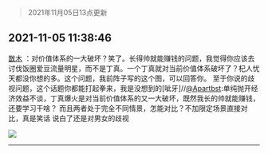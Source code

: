 > 2021年11月05日13点更新
<link rel="stylesheet" href="https://cdn.jsdelivr.net/gh/taotie6/sampleJSON@main/css/photo_show.css">
<meta name="referrer" content="no-referrer" />


 ## 2021-11-05 11:38:46 

 [㪚木](https://www.coolapk.com/feed/31232813?shareKey=YWZkMGU2NGRmMWU1NjE4NGJhMTU~) ：对价值体系的一大破坏？笑了。长得帅就能赚钱的问题，我觉得你应该去讨伐饭圈爱豆流量明星，而不是丁真。一个丁真就对当前价值体系破坏了？杞人忧天都没你想的多。这个问题，我前阵子写的这个图，可以回答你。
至于你说的歧视问题，这个话题你都能打起拳来<!--break-->，我是没想到的[呲牙]//<a class="feed-link-uname" href="/u/Apartbst">@Apartbst</a>:单纯抛开经济效益不谈，丁真爆火是对当前价值体系的又一大破坏，既然我长的帅就能赚钱，还要学习干啥？
而且两者处于完全不同情景，怎能对比？不加限定场景直接对比，真是笑话
说白了还是对男女的歧视 

<div class="album">
<img class="img-item" src="http://image.coolapk.com/feed/2021/1105/11/1081091_45aab111_3524_3971@868x2529.jpeg" />
</div>

 ------- 

